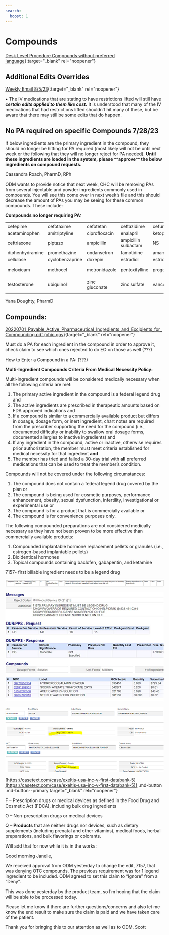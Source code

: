 ```yaml
---
search:
  boost: 1
---
```


# Compounds

[Desk Level Procedure Compounds without preferred language](https://mygainwell-my.sharepoint.com/:w:/g/personal/christopher_nguyen_gainwelltechnologies_com/Efe-kWvWyoRNkwzBVz_179UBsV2CQkidQ3A0c9yW-ESoLQ?e=RxUZv7){:target="_blank" rel="noopener"}

## Additional Edits Overrides

[Weekly Email 8/5/23](https://mygainwell-my.sharepoint.com/:w:/r/personal/christopher_nguyen_gainwelltechnologies_com/Documents/weeklyemail8523.docx?d=w34551b8b7f674147b603832cab7090ca&csf=1&web=1&e=aTi6MU){:target="_blank" rel="noopener"}


•	The IV medications that are stating to have restrictions lifted will still have ***certain edits applied to them like cost.*** It is understood that many of the IV medications that had restrictions lifted shouldn’t hit many of these, but be aware that there may still be some edits that do happen.

## No PA required on specific Compounds 7/28/23

If below ingredients are the primary ingredient in the compound, they should no longer be hitting for PA required (most likely will not be until next week or the following that they will no longer reject for PA needed). **Until these ingredients are loaded in the system, please ^^approve^^ the below ingredients on compound requests.**

Cassandra Roach, PharmD, RPh

ODM wants to provide notice that next week, CHC will be removing PAs from several injectable and powder ingredients commonly used in compounds. You will see this come over in next week’s file and this should decrease the amount of PAs you may be seeing for these common compounds. These include:

**Compounds no longer requiring PA:**

| |  |  | | |  |
|--------------|-----------|--------------|---|---|---|
| cefepime |cefotaxime | cefotetan | ceftazidime | cefuroxime | clindamycin |
| acetaminophen | amitriptyline|ciprofloxacin| enalapril| ketoprofen| cefazolin|
|ceftriaxone| piptazo| ampicillin| ampicillin sulbactam| NS| D5|
|diphenhydramine| promethazine| ondansetron| famotidine| amantadine| boric acid|
|cellulose| cyclobenzaprine| doxepin| estradiol| estriol| lidocaine| 
|meloxicam| methocel| metronidazole| pentoxifylline| progesterone| sodium bicarb| 
|testosterone| ubiquinol| zinc gluconate| zinc sulfate| vancomycin | lansoprazole IV and powder| 

Yana Doughty, PharmD


## Compounds: 

[20220701_Payable_Active_Pharmaceutical_Ingredients_and_Excipients_for_Compounding.pdf (ohio.gov)](https://pharmacy.medicaid.ohio.gov/sites/default/files/20220701_Payable_Active_Pharmaceutical_Ingredients_and_Excipients_for_Compounding.pdf#overlay-context=drug-coverage){target="_blank" rel="noopener"}



Must do a PA for each ingredient in the compound in order to approve it, check claim to see which ones rejected to do EO on those as well (???)

How to Enter a Compound in a PA: (???)


**Multi-Ingredient Compounds Criteria From Medical Necessity Policy:**

Multi-ingredient compounds will be considered medically necessary when all the following criteria are met:

1. The primary active ingredient in the compound is a federal legend drug and 
2. The active ingredients are prescribed in therapeutic amounts based on FDA approved indications and 
3. If a compound is similar to a commercially available product but differs in dosage, dosage form, or inert ingredient, chart notes are required from the prescriber supporting the need for the compound (i.e., documented difficulty or inability to swallow oral dosage forms, documented allergies to inactive ingredients) and 
4. If any ingredient in the compound, active or inactive, otherwise requires prior authorization, the member must meet criteria established for medical necessity for that ingredient **and** 
5. The member has tried and failed a 30-day trial with **all** preferred medications that can be used to treat the member’s condition.  

Compounds will not be covered under the following circumstances:

1. The compound does not contain a federal legend drug covered by the plan or  
2. The compound is being used for cosmetic purposes, performance enhancement, obesity, sexual dysfunction, infertility, investigational or experimental use or  
3. The compound is for a product that is commercially available or  
4. The compound is for convenience purposes only. 

The following compounded preparations are not considered medically necessary as they have not been proven to be more effective than commercially available products:

1. Compounded implantable hormone replacement pellets or granules (i.e., estrogen-based implantable pellets)  
2. Bioidentical hormones 
3. Topical compounds containing baclofen, gabapentin, and ketamine 

7157- first billable ingredient needs to be a legend drug

![Alt text](compounds_1.png)

![Alt text](compounds_2.png)

![Alt text](compounds_3.png)

![Alt text](compounds_4.png)

[https://casetext.com/case/exeltis-usa-inc-v-first-databank-5](https://casetext.com/case/exeltis-usa-inc-v-first-databank-5){ .md-button .md-button--primary target="_blank" rel="noopener"}

F – Prescription drugs or medical devices as defined in the Food Drug and Cosmetic Act (FDCA), including bulk drug ingredients

O – Non-prescription drugs or medical devices

Q – **Products** that are neither drugs nor devices, such as dietary supplements (including prenatal and other vitamins), medical foods, herbal preparations, and bulk flavorings or colorants.

Will add that for now while it is in the works:

Good morning Janelle,

We received approval from ODM yesterday to change the edit, 7157, that was denying OTC compounds.  The previous requirement was for 1 legend ingredient to be included.  ODM agreed to set this claim to “Ignore” from a “Deny”.

This was done yesterday by the product team, so I’m hoping that the claim will be able to be processed today.

Please let me know if there are further questions/concerns and also let me know the end result to make sure the claim is paid and we have taken care of the patient.

Thank you for bringing this to our attention as well as to ODM, Scott
